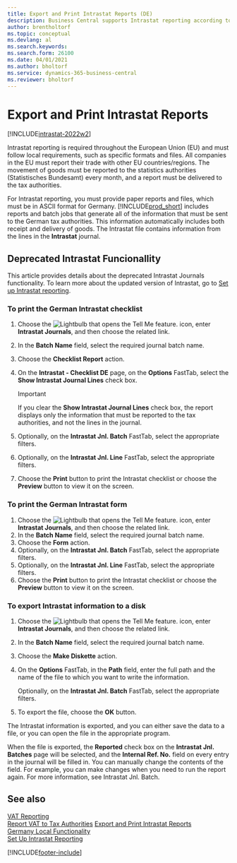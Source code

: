 ```yaml
---
title: Export and Print Intrastat Reports (DE)
description: Business Central supports Intrastat reporting according to German requirements. You can meet the requirement to report your trade with other EU countries/regions.
author: brentholtorf 
ms.topic: conceptual
ms.devlang: al
ms.search.keywords:
ms.search.form: 26100
ms.date: 04/01/2021
ms.author: bholtorf
ms.service: dynamics-365-business-central
ms.reviewer: bholtorf
---
```

# Export and Print Intrastat Reports

[!INCLUDE[intrastat-2022w2](../../includes/intrastat-2022w2.md)]

Intrastat reporting is required throughout the European Union (EU) and must follow local requirements, such as specific formats and files. All companies in the EU must report their trade with other EU countries/regions. The movement of goods must be reported to the statistics authorities (Statistisches Bundesamt) every month, and a report must be delivered to the tax authorities.  

For Intrastat reporting, you must provide paper reports and files, which must be in ASCII format for Germany. [!INCLUDE[prod_short](../../includes/prod_short.md)] includes reports and batch jobs that generate all of the information that must be sent to the German tax authorities. This information automatically includes both receipt and delivery of goods. The Intrastat file contains information from the lines in the **Intrastat** journal.  

## Deprecated Intrastat Funcionallity

This article provides details about the deprecated Intrastat Journals functionality. To learn more about the updated version of Intrastat, go to [Set up Intrastat reporting](../../finance-how-setup-report-intrastat.md).  

### To print the German Intrastat checklist  

1. Choose the ![Lightbulb that opens the Tell Me feature.](../../media/ui-search/search_small.png "Tell me what you want to do") icon, enter **Intrastat Journals**, and then choose the related link.  
2. In the **Batch Name** field, select the required journal batch name.
3. Choose the **Checklist Report** action.  
4. On the **Intrastat - Checklist DE** page, on the **Options** FastTab, select the **Show Intrastat Journal Lines** check box.  

    > [!IMPORTANT]  
    >  If you clear the **Show Intrastat Journal Lines** check box, the report displays only the information that must be reported to the tax authorities, and not the lines in the journal.  

5. Optionally, on the **Intrastat Jnl. Batch** FastTab, select the appropriate filters.  
6. Optionally, on the **Intrastat Jnl. Line** FastTab, select the appropriate filters.  
7. Choose the **Print** button to print the Intrastat checklist or choose the **Preview** button to view it on the screen.  

### To print the German Intrastat form  

1. Choose the ![Lightbulb that opens the Tell Me feature.](../../media/ui-search/search_small.png "Tell me what you want to do") icon, enter **Intrastat Journals**, and then choose the related link.  
2. In the **Batch Name** field, select the required journal batch name.  
3. Choose the **Form** action.  
4. Optionally, on the **Intrastat Jnl. Batch** FastTab, select the appropriate filters.  
5. Optionally, on the **Intrastat Jnl. Line** FastTab, select the appropriate filters.  
6. Choose the **Print** button to print the Intrastat checklist or choose the **Preview** button to view it on the screen.  

### To export Intrastat information to a disk  

1. Choose the ![Lightbulb that opens the Tell Me feature.](../../media/ui-search/search_small.png "Tell me what you want to do") icon, enter **Intrastat Journals**, and then choose the related link.  
2. In the **Batch Name** field, select the required journal batch name.  
3. Choose the **Make Diskette** action.  
4. On the **Options** FastTab, in the **Path** field, enter the full path and the name of the file to which you want to write the information.  

    Optionally, on the **Intrastat Jnl. Batch** FastTab, select the appropriate filters.  

5. To export the file, choose the **OK** button.  

The Intrastat information is exported, and you can either save the data to a file, or you can open the file in the appropriate program.  

When the file is exported, the **Reported** check box on the **Intrastat Jnl. Batches** page will be selected, and the **Internal Ref. No.** field on every entry in the journal will be filled in. You can manually change the contents of the field. For example, you can make changes when you need to run the report again. For more information, see Intrastat Jnl. Batch.  

## See also

[VAT Reporting](vat-reporting.md)  
[Report VAT to Tax Authorities](../../finance-how-report-vat.md)
[Export and Print Intrastat Reports](how-to-export-and-print-intrastat-reports.md)  
[Germany Local Functionality](germany-local-functionality.md)  
[Set Up Intrastat Reporting](../../finance-how-setup-report-intrastat.md)  

[!INCLUDE[footer-include](../../includes/footer-banner.md)]
